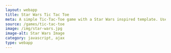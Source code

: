 ```yaml
---
layout: webapp
title: Star Wars Tic Tac Toe 
meta: A simple Tic-Tac-Toe game with a Star Wars inspired template. Use AJAX and template views 
source: /games/tic-tac-toe
image: /img/star-wars.jpg
image-alt: Star Wars Image 
category: javascript, ajax
type: webapp
---
```

